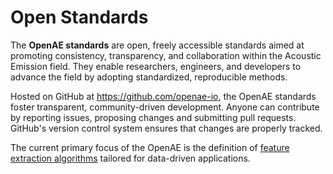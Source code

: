 # Open Standards

The **OpenAE standards** are open, freely accessible standards aimed at promoting consistency, transparency, and collaboration within the Acoustic Emission field.
They enable researchers, engineers, and developers to advance the field by adopting standardized, reproducible methods.

Hosted on GitHub at https://github.com/openae-io, the OpenAE standards foster transparent, community-driven development.
Anyone can contribute by reporting issues, proposing changes and submitting pull requests.
GitHub's version control system ensures that changes are properly tracked.

The current primary focus of the OpenAE is the definition of [feature extraction algorithms](./features/) tailored for data-driven applications.
